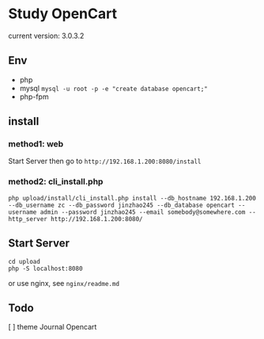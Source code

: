 # Study OpenCart 

current version: 3.0.3.2

## Env
- php
- mysql   `mysql -u root -p -e "create database opencart;"`
- php-fpm

## install

### method1: web
Start Server then go to `http://192.168.1.200:8080/install`

### method2: cli_install.php
```
php upload/install/cli_install.php install --db_hostname 192.168.1.200 --db_username zc --db_password jinzhao245 --db_database opencart --username admin --password jinzhao245 --email somebody@somewhere.com --http_server http://192.168.1.200:8080/
```


## Start Server

```
cd upload
php -S localhost:8080
```

or use nginx, see `nginx/readme.md`

## Todo

[ ] theme  Journal Opencart